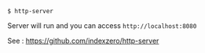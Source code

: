 ```
$ http-server
```
Server will run and you can access `http://localhost:8080`

See : https://github.com/indexzero/http-server
